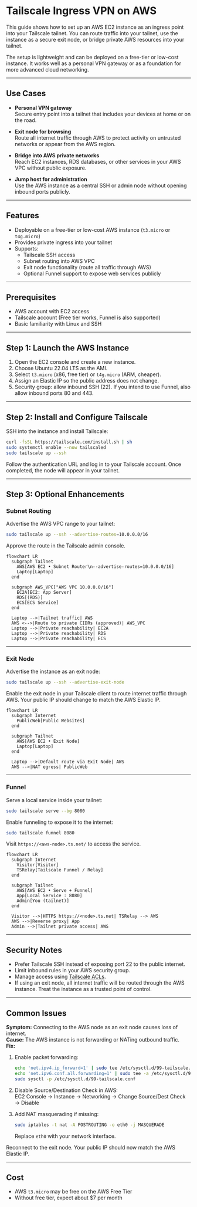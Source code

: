 # Tailscale Ingress VPN on AWS

This guide shows how to set up an AWS EC2 instance as an ingress point into your Tailscale tailnet. You can route traffic into your tailnet, use the instance as a secure exit node, or bridge private AWS resources into your tailnet.  

The setup is lightweight and can be deployed on a free-tier or low-cost instance. It works well as a personal VPN gateway or as a foundation for more advanced cloud networking.

---

## Use Cases
- **Personal VPN gateway**  
  Secure entry point into a tailnet that includes your devices at home or on the road.

- **Exit node for browsing**  
  Route all internet traffic through AWS to protect activity on untrusted networks or appear from the AWS region.

- **Bridge into AWS private networks**  
  Reach EC2 instances, RDS databases, or other services in your AWS VPC without public exposure.

- **Jump host for administration**  
  Use the AWS instance as a central SSH or admin node without opening inbound ports publicly.

---

## Features
- Deployable on a free-tier or low-cost AWS instance (`t3.micro` or `t4g.micro`)  
- Provides private ingress into your tailnet  
- Supports:
  - Tailscale SSH access  
  - Subnet routing into AWS VPC  
  - Exit node functionality (route all traffic through AWS)  
  - Optional Funnel support to expose web services publicly  

---

## Prerequisites
- AWS account with EC2 access  
- Tailscale account (Free tier works, Funnel is also supported)  
- Basic familiarity with Linux and SSH  

---

## Step 1: Launch the AWS Instance
1. Open the EC2 console and create a new instance.  
2. Choose Ubuntu 22.04 LTS as the AMI.  
3. Select `t3.micro` (x86, free tier) or `t4g.micro` (ARM, cheaper).  
4. Assign an Elastic IP so the public address does not change.  
5. Security group: allow inbound SSH (22). If you intend to use Funnel, also allow inbound ports 80 and 443.  

---

## Step 2: Install and Configure Tailscale
SSH into the instance and install Tailscale:

```bash
curl -fsSL https://tailscale.com/install.sh | sh
sudo systemctl enable --now tailscaled
sudo tailscale up --ssh
```

Follow the authentication URL and log in to your Tailscale account. Once completed, the node will appear in your tailnet.

---

## Step 3: Optional Enhancements

### Subnet Routing
Advertise the AWS VPC range to your tailnet:

```bash
sudo tailscale up --ssh --advertise-routes=10.0.0.0/16
```

Approve the route in the Tailscale admin console.

```mermaid
flowchart LR
  subgraph Tailnet
    AWS[AWS EC2 • Subnet Router\n--advertise-routes=10.0.0.0/16]
    Laptop[Laptop]
  end

  subgraph AWS_VPC["AWS VPC 10.0.0.0/16"]
    EC2A[EC2: App Server]
    RDS[(RDS)]
    ECS[ECS Service]
  end

  Laptop -->|Tailnet traffic| AWS
  AWS <-->|Route to private CIDRs (approved)| AWS_VPC
  Laptop -->|Private reachability| EC2A
  Laptop -->|Private reachability| RDS
  Laptop -->|Private reachability| ECS
```

---

### Exit Node
Advertise the instance as an exit node:

```bash
sudo tailscale up --ssh --advertise-exit-node
```

Enable the exit node in your Tailscale client to route internet traffic through AWS. Your public IP should change to match the AWS Elastic IP.

```mermaid
flowchart LR
  subgraph Internet
    PublicWeb[Public Websites]
  end

  subgraph Tailnet
    AWS[AWS EC2 • Exit Node]
    Laptop[Laptop]
  end

  Laptop -->|Default route via Exit Node| AWS
  AWS -->|NAT egress| PublicWeb
```

---

### Funnel
Serve a local service inside your tailnet:

```bash
sudo tailscale serve --bg 8080
```

Enable funneling to expose it to the internet:

```bash
sudo tailscale funnel 8080
```

Visit `https://<aws-node>.ts.net/` to access the service.

```mermaid
flowchart LR
  subgraph Internet
    Visitor[Visitor]
    TSRelay[Tailscale Funnel / Relay]
  end

  subgraph Tailnet
    AWS[AWS EC2 • Serve + Funnel]
    App[Local Service : 8080]
    Admin[You (tailnet)]
  end

  Visitor -->|HTTPS https://<node>.ts.net| TSRelay --> AWS
  AWS -->|Reverse proxy| App
  Admin -->|Tailnet private access| AWS
```

---

## Security Notes
- Prefer Tailscale SSH instead of exposing port 22 to the public internet.  
- Limit inbound rules in your AWS security group.  
- Manage access using [Tailscale ACLs](https://tailscale.com/kb/1018/acls).  
- If using an exit node, all internet traffic will be routed through the AWS instance. Treat the instance as a trusted point of control.  

---

## Common Issues

**Symptom:** Connecting to the AWS node as an exit node causes loss of internet.  
**Cause:** The AWS instance is not forwarding or NATing outbound traffic.  
**Fix:**  

1. Enable packet forwarding:
   ```bash
   echo 'net.ipv4.ip_forward=1' | sudo tee /etc/sysctl.d/99-tailscale.conf
   echo 'net.ipv6.conf.all.forwarding=1' | sudo tee -a /etc/sysctl.d/99-tailscale.conf
   sudo sysctl -p /etc/sysctl.d/99-tailscale.conf
   ```

2. Disable Source/Destination Check in AWS:  
   EC2 Console → Instance → Networking → Change Source/Dest Check → Disable  

3. Add NAT masquerading if missing:
   ```bash
   sudo iptables -t nat -A POSTROUTING -o eth0 -j MASQUERADE
   ```
   Replace `eth0` with your network interface.  

Reconnect to the exit node. Your public IP should now match the AWS Elastic IP.  

---

## Cost
- AWS `t3.micro` may be free on the AWS Free Tier  
- Without free tier, expect about $7 per month
